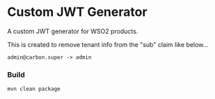 # Custom JWT Generator

A custom JWT generator for WSO2 products.

This is created to remove tenant info from the "sub" claim like below...

```text
admin@carbon.super -> admin
``` 

### Build

```shell
mvn clean package
```